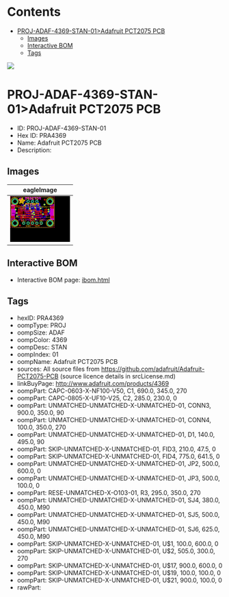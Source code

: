



Contents
========

* [PROJ-ADAF-4369-STAN-01>Adafruit PCT2075 PCB](#proj-adaf-4369-stan-01adafruit-pct2075-pcb)
	* [Images](#images)
	* [Interactive BOM](#interactive-bom)
	* [Tags](#tags)
  
![][im]
# PROJ-ADAF-4369-STAN-01>Adafruit PCT2075 PCB

- ID: PROJ-ADAF-4369-STAN-01
- Hex ID: PRA4369
- Name: Adafruit PCT2075 PCB
- Description: 

## Images
  
  

|eagleImage|
| :---: |
|[![eagleImage](eagleImage_140.png)](eagleImage_600.png)|

## Interactive BOM

- Interactive BOM page: [ibom.html](kicad/bom/ibom.html)

## Tags

- hexID: PRA4369
- oompType: PROJ
- oompSize: ADAF
- oompColor: 4369
- oompDesc: STAN
- oompIndex: 01
- oompName: Adafruit PCT2075 PCB
- sources: All source files from https://github.com/adafruit/Adafruit-PCT2075-PCB (source licence details in srcLicense.md)
- linkBuyPage: http://www.adafruit.com/products/4369
- oompPart: CAPC-0603-X-NF100-V50, C1, 690.0, 345.0, 270
- oompPart: CAPC-0805-X-UF10-V25, C2, 285.0, 230.0, 0
- oompPart: UNMATCHED-UNMATCHED-X-UNMATCHED-01, CONN3, 900.0, 350.0, 90
- oompPart: UNMATCHED-UNMATCHED-X-UNMATCHED-01, CONN4, 100.0, 350.0, 270
- oompPart: UNMATCHED-UNMATCHED-X-UNMATCHED-01, D1, 140.0, 495.0, 90
- oompPart: SKIP-UNMATCHED-X-UNMATCHED-01, FID3, 210.0, 47.5, 0
- oompPart: SKIP-UNMATCHED-X-UNMATCHED-01, FID4, 775.0, 641.5, 0
- oompPart: UNMATCHED-UNMATCHED-X-UNMATCHED-01, JP2, 500.0, 600.0, 0
- oompPart: UNMATCHED-UNMATCHED-X-UNMATCHED-01, JP3, 500.0, 100.0, 0
- oompPart: RESE-UNMATCHED-X-O103-01, R3, 295.0, 350.0, 270
- oompPart: UNMATCHED-UNMATCHED-X-UNMATCHED-01, SJ4, 380.0, 450.0, M90
- oompPart: UNMATCHED-UNMATCHED-X-UNMATCHED-01, SJ5, 500.0, 450.0, M90
- oompPart: UNMATCHED-UNMATCHED-X-UNMATCHED-01, SJ6, 625.0, 450.0, M90
- oompPart: SKIP-UNMATCHED-X-UNMATCHED-01, U$1, 100.0, 600.0, 0
- oompPart: SKIP-UNMATCHED-X-UNMATCHED-01, U$2, 505.0, 300.0, 270
- oompPart: SKIP-UNMATCHED-X-UNMATCHED-01, U$17, 900.0, 600.0, 0
- oompPart: SKIP-UNMATCHED-X-UNMATCHED-01, U$19, 100.0, 100.0, 0
- oompPart: SKIP-UNMATCHED-X-UNMATCHED-01, U$21, 900.0, 100.0, 0
- rawPart: 



[im]: eagleImage_450.png
